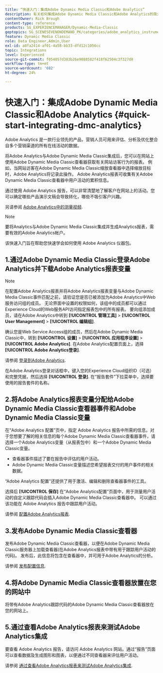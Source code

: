 ```yaml
---
title: “快速入门：集成Adobe Dynamic Media Classic和Adobe Analytics”
description: 有关如何集成Adobe Dynamic Media Classic和Adobe Analytics的简介和快速入门。
contentOwner: Rick Brough
content-type: reference
products: SG_EXPERIENCEMANAGER/Dynamic-Media-Classic
geptopics: SG_SCENESEVENONDEMAND_PK/categories/adobe_analytics_instrumentation_kit
feature: Dynamic Media Classic
role: Data Engineer,Admin,User
exl-id: a8fa2414-af01-4a58-bb33-dfd12c1056cc
topic: Integrations
level: Experienced
source-git-commit: f054057d383b26e9088582f418f62504c3f327d8
workflow-type: tm+mt
source-wordcount: '682'
ht-degree: 24%

---
```


# 快速入门：集成Adobe Dynamic Media Classic和Adobe Analytics {#quick-start-integrating-dmc-analytics}

Adobe Analytics 是一款行业领先的产品，营销人员可用来评估、分析及优化整合自多个营销渠道的所有在线活动的数据。

将Adobe Analytics与Adobe Dynamic Media Classic集成后，您可以在网站上使用Adobe Dynamic Media Classic查看器获取有关网站访客行为的报表。 例如，当网站访客在Adobe Dynamic Media Classic缩放查看器中选择缩放目标时，Adobe Analytics将记录此操作。 Adobe Analytics报表可收集有关Adobe Dynamic Media Classic查看器中用户活动的累积信息。

通过使用 Adobe Analytics 报告，可以非常清楚地了解客户在网站上的活动。您可以确定哪些产品演示文稿会导致转化，哪些不吸引客户兴趣。

另请参阅 [Adobe Analytics中的测量视频](https://experienceleague.adobe.com/en/docs/media-analytics/using/media-overview).

>[!NOTE]
>
>要将Analytics与Adobe Dynamic Media Classic集成并生成Analytics报表，需要有效的Adobe Analytics帐户。

该快速入门旨在帮助您快速学会如何使用 Adobe Analytics 仪器包。

## 1.通过Adobe Dynamic Media Classic登录Adobe Analytics并下载Adobe Analytics报表变量

>[!NOTE]
>
>在配置Adobe Analytics报表并将Adobe Analytics报表变量与Adobe Dynamic Media Classic事件匹配之前，请验证您是否已被添加为Adobe Analytics中Web服务访问组的成员。 无论界面中设置的权限如何，该组中的成员都可以通过Experience Cloud的Web服务API访问指定报表包中的所有报表。 要向组添加成员，请在Adobe Analytics中转到 **[!UICONTROL 管理工具]** > **[!UICONTROL User Management]** > **[!UICONTROL 编辑组]**.

确认您是Web Service Access组的成员，然后在Adobe Dynamic Media Classic中，转到 **[!UICONTROL 设置]** > **[!UICONTROL 应用程序设置]** > **[!UICONTROL Adobe Analytics]**. 在Adobe Analytics配置页面上，选择 **[!UICONTROL Adobe Analytics登录]**.

请参阅 [登录到Adobe Analytics](log-analytics.md#log_in_to_adobe_analytics).

在Adobe Analytics登录对话框中，键入您的Experience Cloud组织ID（可选）和完整凭据，然后选择 **[!UICONTROL 登录]**. 在“报告套件”下拉菜单中，选择要使用的报告套件的名称。

## 2.将Adobe Analytics报表变量分配给Adobe Dynamic Media Classic查看器事件和Adobe Dynamic Media Classic变量

在“Adobe Analytics 配置”页中，指定 Adobe Analytics 报告中所需的信息。对于您想要了解的相关信息的每个Adobe Dynamic Media Classic查看器事件，请选择一个Adobe Analytics变量（从报表包中）和一个Adobe Dynamic Media Classic变量。

* 查看器事件描述了要在报告中评估的用户活动。
* Adobe Dynamic Media Classic变量描述您希望报表交付的用户事件的相关数据。

“Adobe Analytics 配置”还提供了用于激活、编辑和删除查看器事件的工具。

选择后 **[!UICONTROL 保存]** 在“Adobe Analytics配置”页面中，用于测量用户活动的自定义跟踪代码会插入Adobe Dynamic Media Classic查看器中。 可以通过该功能在 Adobe Analytics 报告中跟踪用户活动。

请参阅 [配置Adobe Analytics报表](configuring-analytics-reports.md#configuring_adobe_analytics_reports).

## 3.发布Adobe Dynamic Media Classic查看器

发布Adobe Dynamic Media Classic查看器，以便在Adobe Dynamic Media Classic服务器上加载查看器(在Adobe Analytics报表中带有用于跟踪用户活动的代码)。 发布后，此信息将包含在查看器中，并可用于Adobe Analytics的分析。

请参阅 [发布配置信息](publishing-analytics-configuration-information.md#publishing_adobe_analytics_configuration_information).

## 4.将Adobe Dynamic Media Classic查看器放置在您的网站中

将带有Adobe Analytics跟踪代码的Adobe Dynamic Media Classic查看器放在您的网站上。

## 5.通过查看Adobe Analytics报表来测试Adobe Analytics集成

要查看 Adobe Analytics 报告，请访问 Adobe Analytics 网站。通过“报告”页面可以查看数据及生成图形和图表，以便通过不同查看器来评估用户活动。

请参阅 [通过查看Adobe Analytics报表来测试Adobe Analytics集成](testing-integration-viewing-analytics-report.md#testing_the_integration_by_viewing_an_adobe_analytics_report).
